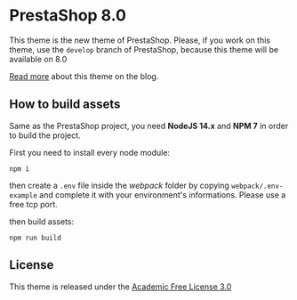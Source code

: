 # PrestaShop 8.0

This theme is the new theme of PrestaShop. Please, if you work on this theme, use the `develop` branch of PrestaShop, because this theme will be available on 8.0

[Read more](https://build.prestashop.com/news/new-theme-announce/) about this theme on the blog.

## How to build assets

Same as the PrestaShop project, you need **NodeJS 14.x** and **NPM 7** in order to build the project.

First you need to install every node module:

`npm i`

then create a `.env` file inside the *webpack* folder by copying `webpack/.env-example` and complete it with your environment's informations. Please use a free tcp port.

then build assets:

`npm run build`

## License

This theme is released under the [Academic Free License 3.0][AFL-3.0] 

[AFL-3.0]: https://opensource.org/licenses/AFL-3.0
